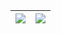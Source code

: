 | <a><img align="center" src="https://github-readme-stats.vercel.app/api?username=HangboQuan&show_icons=true&include_all_commits=false&count_private=true&hide_border=true"/></a> | <a><img align="center" src="https://github-readme-stats.vercel.app/api/top-langs/?username=HangboQuan&&hide=javascript,html,css,vue&layout=compact&hide_border=true" /></a> |
| ------------- | ------------- |


<!--
**ProgramMonkeyquan/ProgramMonkeyquan** is a ✨ _special_ ✨ repository because its `README.md` (this file) appears on your GitHub profile.

Here are some ideas to get you started:

- 🔭 I’m currently working on ...
- 🌱 I’m currently learning ...
- 👯 I’m looking to collaborate on ...
- 🤔 I’m looking for help with ...
- 💬 Ask me about ...
- 📫 How to reach me: ...
- 😄 Pronouns: ...
- ⚡ Fun fact: ...
-->
